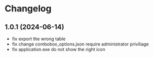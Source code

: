 # Changelog

## 1.0.1 (2024-06-14)
- fix export the wrong table
- fix change combobox_options.json require administrator priviliage
- fix application.exe do not show the right icon